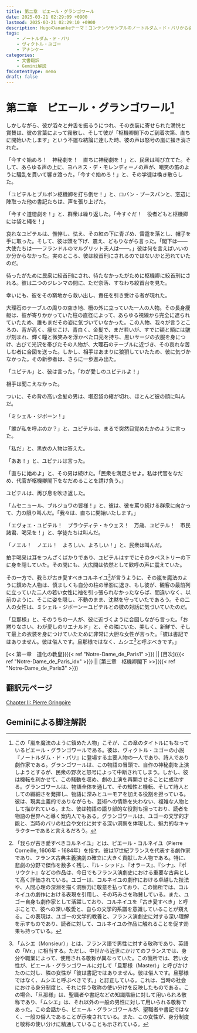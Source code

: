 ```yaml
---
title: 第二章　ピエール・グランゴワール
date: 2025-03-21 02:29:09 +0900
lastmod: 2025-03-21 02:29:10 +0900
description: Hugoのanankeテーマ：コンテンツサンプルのノートルダム・ド・パリから引用のチャプター2
tags:
    - ノートルダム・ド・パリ
    - ヴィクトル・ユゴー
    - アナンケー
categories:
    - 文書翻訳
    - Gemini解説
fmContentType: memo
draft: false
---
```


# 第二章　ピエール・グランゴワール[^1]

しかしながら、彼が滔々と弁舌を振るうにつれ、その衣装に寄せられた満悦と賞賛は、彼の言葉によって霧散し、そして彼が「枢機卿閣下のご到着次第、直ちに開始いたします」という不運な結論に達した時、彼の声は怒号の嵐に掻き消された。

「今すぐ始めろ！　神秘劇を！　直ちに神秘劇を！」と、民衆は叫び立てた。そして、あらゆる声の上に、ヨハネス・デ・モレンディーノの声が、嘲笑の笛のように騒乱を貫いて響き渡った。「今すぐ始めろ！」と、その学徒は喚き散らした。
<!--more-->
「ユピテルとブルボン枢機卿を打ち倒せ！」と、ロバン・プースパンと、窓辺に陣取った他の書記たちは、声を張り上げた。

「今すぐ道徳劇を！」と、群衆は繰り返した。「今すぐだ！　役者どもと枢機卿には袋と縄を！」

哀れなユピテルは、憔悴し、怯え、その紅の下に青ざめ、雷霆を落とし、帽子を手に取った。そして、彼は頭を下げ、震え、どもりながら言った。「閣下は――大使たちは――フランドルのマルグリット夫人は――。」彼は何を言えばいいのか分からなかった。実のところ、彼は絞首刑にされるのではないかと恐れていたのだ。

待ったがために民衆に絞首刑にされ、待たなかったがために枢機卿に絞首刑にされる。彼は二つのジレンマの間に、ただ奈落、すなわち絞首台を見た。

幸いにも、彼をその窮地から救い出し、責任を引き受ける者が現れた。

大理石のテーブルの周りの空き地、柵の外に立っていた一人の人物。その長身痩躯は、彼が寄りかかっていた柱の直径によって、あらゆる視線から完全に遮られていたため、誰もまだその姿に気づいていなかった。この人物、我々が言うところの、背が高く、痩せこけ、青白く、金髪で、まだ若いが、すでに額と頬には皺が刻まれ、輝く瞳と微笑みを浮かべた口元を持ち、黒いサージの衣服を身につけ、古びて光沢を帯びたその人物が、大理石のテーブルに近づき、その哀れな苦しむ者に合図を送った。しかし、相手はあまりに狼狽していたため、彼に気づかなかった。その新参者は、さらに一歩進み出た。

「ユピテル」と、彼は言った。「わが愛しのユピテルよ！」

相手は聞こえなかった。

ついに、その背の高い金髪の男は、堪忍袋の緒が切れ、ほとんど彼の顔に叫んだ。

「ミシェル・ジボーン！」

「誰が私を呼ぶのか？」と、ユピテルは、まるで突然目覚めたかのように言った。

「私だ」と、黒衣の人物は答えた。

「ああ！」と、ユピテルは言った。

「直ちに始めよ」と、その男は続けた。「民衆を満足させよ。私は代官をなだめ、代官が枢機卿閣下をなだめることを請け負う。」

ユピテルは、再び息を吹き返した。

「ムセニュール、ブルジョワの皆様！」と、彼は、彼を罵り続ける群衆に向かって、力の限り叫んだ。「我々は、直ちに開始いたします。」

「エヴォエ・ユピテル！　プラウディテ・キウェス！　万歳、ユピテル！　市民諸君、喝采を！」と、学徒たちは叫んだ。

「ノエル！　ノエル！　よろしい、よろしい！」と、民衆は叫んだ。

拍手喝采は耳をつんざくばかりであり、ユピテルはすでにそのタペストリーの下に身を隠していた。その間にも、大広間は依然として歓呼の声に震えていた。

その一方で、我らが古き愛すべきコルネイユ[^2]が言うように、その嵐を魔法のように鎮めた人物は、慎ましくも自分の柱の半影に退き、もし彼が、観客の最前列に立っていた二人の若い女性に袖を引っ張られなかったならば、間違いなく、以前のように、そこに姿を隠し、不動のまま、沈黙を守っていたであろう。その二人の女性は、ミシェル・ジボーン＝ユピテルとの彼の対話に気づいていたのだ。

「旦那様」と、そのうちの一人が、彼に近づくように合図しながら言った。「お黙りなさい、わが愛しのリエナルド」と、その隣にいた、美しく、新鮮で、そして最上の衣装を身につけていたために非常に大胆な女性が言った。「彼は書記ではありません。彼は俗人です。旦那様ではなく、ムシエ[^3]と呼ぶべきです。」

[<< 第一章　道化の教皇]({{< ref "Notre-Dame_de_Paris1" >}}) || [目次]({{< ref "Notre-Dame_de_Paris_idx" >}}) || [第三章　枢機卿閣下 >>]({{< ref "Notre-Dame_de_Paris3" >}})

## 翻訳元ページ

[Chapter II: Pierre Gringoire](https://ananke-theme.netlify.app/post/chapter-2/)

## Geminiによる脚注解説

[^1]: この「嵐を魔法のように鎮めた人物」こそが、この章のタイトルにもなっているピエール・グランゴワールである。彼は、ヴィクトル・ユゴーの小説『ノートルダム・ド・パリ』に登場する主要人物の一人であり、詩人であり劇作家である。グランゴワールは、この物語の冒頭で、自作の神秘劇を上演しようとするが、民衆の野次と怒号によって中断されてしまう。しかし、彼は機転を利かせて、この騒動を収め、劇の上演を再開させることに成功する。グランゴワールは、物語全体を通して、その知性と機転、そして詩人としての繊細さを発揮し、物語に深みとユーモアを加える役割を担っている。彼は、現実主義的でありながらも、芸術への情熱を失わない、複雑な人物として描かれている。また、彼は物語の語り部的な役割も担っており、読者を物語の世界へと導く案内人でもある。グランゴワールは、ユゴーの文学的才能と、当時のパリの社会や文化に対する深い洞察を体現した、魅力的なキャラクターであると言えるだろう。

[^2]: 「我らが古き愛すべきコルネイユ」とは、ピエール・コルネイユ（Pierre Corneille, 1606年 - 1684年）を指す。彼は17世紀フランスを代表する劇作家であり、フランス古典主義演劇の確立に大きく貢献した人物である。特に、悲劇の分野で傑作を数多く残し、『ル・シッド』、『オラース』、『シナ』、『ポリウクト』などの作品は、今日でもフランス演劇史における重要な古典として高く評価されている。ユゴーは、コルネイユの劇作における卓越した技法や、人間心理の深淵を描く洞察力に敬意を払っており、この箇所では、コルネイユの劇作における表現を引用し、その巧みさを称賛している。また、ユゴー自身も劇作家として活躍しており、コルネイユを「古き愛すべき」と呼ぶことで、彼への深い敬愛と、自らの文学的系譜を意識していることが窺える。この表現は、ユゴーの文学的教養と、フランス演劇史に対する深い理解を示すものであり、読者に対して、コルネイユの作品に触れることを促す効果も持っている。

[^3]: 「ムシエ（Monsieur）」とは、フランス語で男性に対する敬称であり、英語の「Mr.」に相当する。ただし、中世から近世にかけてのフランスでは、身分や職業によって、使用される敬称が異なっていた。この箇所では、若い女性が、ピエール・グランゴワールに対して「旦那様（Master）」と呼びかけたのに対し、隣の女性が「彼は書記ではありません。彼は俗人です。旦那様ではなく、ムシエと呼ぶべきです。」と訂正している。これは、当時の社会における身分制度と、それに伴う敬称の使い分けを反映したものである。この場合、「旦那様」は、聖職者や書記などの知識階級に対して用いられる敬称であり、「ムシエ」は、それ以外の一般の男性に対して用いられる敬称であった。この会話から、ピエール・グランゴワールが、聖職者や書記ではなく、一般の俗人であることが示唆されている。また、この女性が、身分制度と敬称の使い分けに精通していることも示されている。
